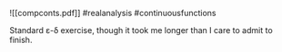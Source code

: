 ![[compconts.pdf]] #realanalysis #continuousfunctions 

Standard ε-δ exercise, though it took me longer than I care to admit to finish.